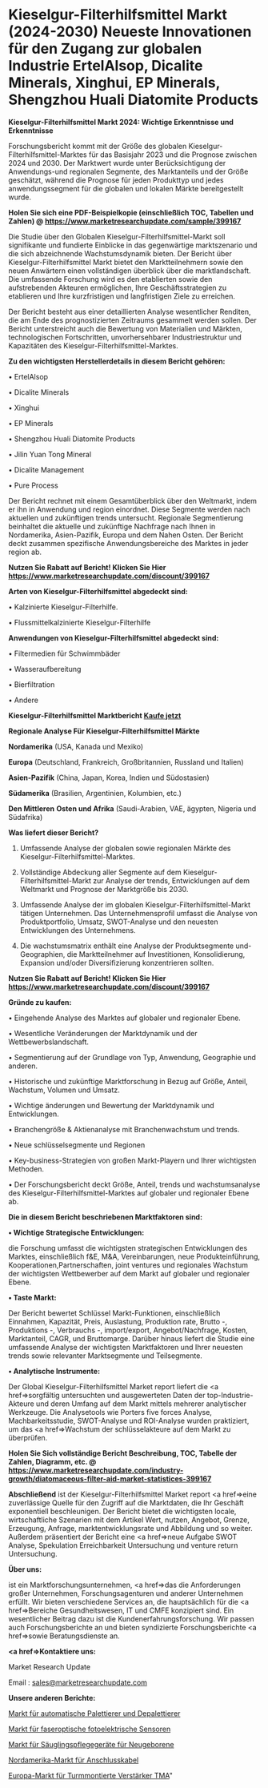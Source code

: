# Kieselgur-Filterhilfsmittel Markt (2024-2030) Neueste Innovationen für den Zugang zur globalen Industrie ErtelAlsop, Dicalite Minerals, Xinghui, EP Minerals, Shengzhou Huali Diatomite Products

<strong>Kieselgur-Filterhilfsmittel Markt 2024: Wichtige Erkenntnisse und Erkenntnisse</strong>

Forschungsbericht kommt mit der Größe des globalen Kieselgur-Filterhilfsmittel-Marktes für das Basisjahr 2023 und die Prognose zwischen 2024 und 2030. Der Marktwert wurde unter Berücksichtigung der Anwendungs-und regionalen Segmente, des Marktanteils und der Größe geschätzt, während die Prognose für jeden Produkttyp und jedes anwendungssegment für die globalen und lokalen Märkte bereitgestellt wurde.

<strong>Holen Sie sich eine PDF-Beispielkopie (einschließlich TOC, Tabellen und Zahlen) @
</strong><strong><a href=https://www.marketresearchupdate.com/sample/399167><strong>https://www.marketresearchupdate.com/sample/399167</u></font></a></strong></strong>

Die Studie über den Globalen Kieselgur-Filterhilfsmittel-Markt soll signifikante und fundierte Einblicke in das gegenwärtige marktszenario und die sich abzeichnende Wachstumsdynamik bieten. Der Bericht über Kieselgur-Filterhilfsmittel Markt bietet den Marktteilnehmern sowie den neuen Anwärtern einen vollständigen überblick über die marktlandschaft. Die umfassende Forschung wird es den etablierten sowie den aufstrebenden Akteuren ermöglichen, Ihre Geschäftsstrategien zu etablieren und Ihre kurzfristigen und langfristigen Ziele zu erreichen.

Der Bericht besteht aus einer detaillierten Analyse wesentlicher Renditen, die am Ende des prognostizierten Zeitraums gesammelt werden sollen. Der Bericht unterstreicht auch die Bewertung von Materialien und Märkten, technologischen Fortschritten, unvorhersehbarer Industriestruktur und Kapazitäten des Kieselgur-Filterhilfsmittel-Marktes.

<strong>Zu den wichtigsten Herstellerdetails in diesem Bericht gehören:</strong>

• ErtelAlsop

• Dicalite Minerals

• Xinghui

• EP Minerals

• Shengzhou Huali Diatomite Products

• Jilin Yuan Tong Mineral

• Dicalite Management

• Pure Process

Der Bericht rechnet mit einem Gesamtüberblick über den Weltmarkt, indem er ihn in Anwendung und region einordnet. Diese Segmente werden nach aktuellen und zukünftigen trends untersucht. Regionale Segmentierung beinhaltet die aktuelle und zukünftige Nachfrage nach Ihnen in Nordamerika, Asien-Pazifik, Europa und dem Nahen Osten. Der Bericht deckt zusammen spezifische Anwendungsbereiche des Marktes in jeder region ab.

<strong>Nutzen Sie Rabatt auf Bericht! Klicken Sie Hier
</strong><strong><a href=https://www.marketresearchupdate.com/discount/399167>https://www.marketresearchupdate.com/discount/399167</b></u></font></strong></a>

<strong>Arten von Kieselgur-Filterhilfsmittel abgedeckt sind:</strong>

• Kalzinierte Kieselgur-Filterhilfe.

• Flussmittelkalzinierte Kieselgur-Filterhilfe

<strong>Anwendungen von Kieselgur-Filterhilfsmittel abgedeckt sind:</strong>

• Filtermedien für Schwimmbäder

• Wasseraufbereitung

• Bierfiltration

• Andere

<strong>Kieselgur-Filterhilfsmittel Marktbericht <a href=https://www.marketresearchupdate.com/buynow/399167>Kaufe jetzt</a></strong>

<strong>Regionale Analyse Für Kieselgur-Filterhilfsmittel Märkte</strong>

<strong>Nordamerika</strong> (USA, Kanada und Mexiko)

<strong>Europa</strong> (Deutschland, Frankreich, Großbritannien, Russland und Italien)

<strong>Asien-Pazifik</strong> (China, Japan, Korea, Indien und Südostasien)

<strong>Südamerika</strong> (Brasilien, Argentinien, Kolumbien, etc.)

<strong>Den Mittleren</strong> <strong>Osten und Afrika</strong> (Saudi-Arabien, VAE, ägypten, Nigeria und Südafrika)

<strong>Was liefert dieser Bericht?</strong>

1. Umfassende Analyse der globalen sowie regionalen Märkte des Kieselgur-Filterhilfsmittel-Marktes.

2. Vollständige Abdeckung aller Segmente auf dem Kieselgur-Filterhilfsmittel-Markt zur Analyse der trends, Entwicklungen auf dem Weltmarkt und Prognose der Marktgröße bis 2030.

3. Umfassende Analyse der im globalen Kieselgur-Filterhilfsmittel-Markt tätigen Unternehmen. Das Unternehmensprofil umfasst die Analyse von Produktportfolio, Umsatz, SWOT-Analyse und den neuesten Entwicklungen des Unternehmens.

4. Die wachstumsmatrix enthält eine Analyse der Produktsegmente und-Geographien, die Marktteilnehmer auf Investitionen, Konsolidierung, Expansion und/oder Diversifizierung konzentrieren sollten.

<strong>Nutzen Sie Rabatt auf Bericht! Klicken Sie Hier
</strong><strong><a href=https://www.marketresearchupdate.com/discount/399167>https://www.marketresearchupdate.com/discount/399167</b></u></font></strong></a>

<strong>Gründe zu kaufen:</strong>

• Eingehende Analyse des Marktes auf globaler und regionaler Ebene.

• Wesentliche Veränderungen der Marktdynamik und der Wettbewerbslandschaft.

• Segmentierung auf der Grundlage von Typ, Anwendung, Geographie und anderen.

• Historische und zukünftige Marktforschung in Bezug auf Größe, Anteil, Wachstum, Volumen und Umsatz.

• Wichtige änderungen und Bewertung der Marktdynamik und Entwicklungen.

• Branchengröße &amp; Aktienanalyse mit Branchenwachstum und trends.

• Neue schlüsselsegmente und Regionen

• Key-business-Strategien von großen Markt-Playern und Ihrer wichtigsten Methoden.

• Der Forschungsbericht deckt Größe, Anteil, trends und wachstumsanalyse des Kieselgur-Filterhilfsmittel-Marktes auf globaler und regionaler Ebene ab.

<strong>Die in diesem Bericht beschriebenen Marktfaktoren sind:</strong>

<strong>• Wichtige Strategische Entwicklungen:</strong>

die Forschung umfasst die wichtigsten strategischen Entwicklungen des Marktes, einschließlich f&amp;E, M&amp;A, Vereinbarungen, neue Produkteinführung, Kooperationen,Partnerschaften, joint ventures und regionales Wachstum der wichtigsten Wettbewerber auf dem Markt auf globaler und regionaler Ebene.

<strong>• Taste Markt:</strong>

Der Bericht bewertet Schlüssel Markt-Funktionen, einschließlich Einnahmen, Kapazität, Preis, Auslastung, Produktion rate, Brutto -, Produktions -, Verbrauchs -, import/export, Angebot/Nachfrage, Kosten, Marktanteil, CAGR, und Bruttomarge. Darüber hinaus liefert die Studie eine umfassende Analyse der wichtigsten Marktfaktoren und Ihrer neuesten trends sowie relevanter Marktsegmente und Teilsegmente.

<strong>• Analytische Instrumente:</strong>

Der Global Kieselgur-Filterhilfsmittel Market report liefert die <a href=>sorgf</a>ältig untersuchten und ausgewerteten Daten der top-Industrie-Akteure und deren Umfang auf dem Markt mittels mehrerer analytischer Werkzeuge. Die Analysetools wie Porters five forces Analyse, Machbarkeitsstudie, SWOT-Analyse und ROI-Analyse wurden praktiziert, um das <a href=>Wachstum</a> der schlüsselakteure auf dem Markt zu überprüfen.

<strong>Holen Sie Sich vollständige Bericht Beschreibung, TOC, Tabelle der Zahlen, Diagramm, etc. @ </strong><strong><a href=https://www.marketresearchupdate.com/industry-growth/diatomaceous-filter-aid-market-statistices-399167>https://www.marketresearchupdate.com/industry-growth/diatomaceous-filter-aid-market-statistices-399167</a></font></strong>

<strong>Abschließend</strong> ist der Kieselgur-Filterhilfsmittel Market report <a href=>eine</a> zuverlässige Quelle für den Zugriff auf die Marktdaten, die Ihr Geschäft exponentiell beschleunigen. Der Bericht bietet die wichtigsten locale, wirtschaftliche Szenarien mit dem Artikel Wert, nutzen, Angebot, Grenze, Erzeugung, Anfrage, marktentwicklungsrate und Abbildung und so weiter. Außerdem präsentiert der Bericht eine <a href=>neue</a> Aufgabe SWOT Analyse, Spekulation Erreichbarkeit Untersuchung und venture return Untersuchung.

<strong>Über uns:</strong>

 ist ein Marktforschungsunternehmen, <a href=>das</a> die Anforderungen großer Unternehmen, Forschungsagenturen und anderer Unternehmen erfüllt. Wir bieten verschiedene Services an, die hauptsächlich für die <a href=>Bereiche</a> Gesundheitswesen, IT und CMFE konzipiert sind. Ein wesentlicher Beitrag dazu ist die Kundenerfahrungsforschung. Wir passen auch Forschungsberichte an und bieten syndizierte Forschungsberichte <a href=>sowie</a> Beratungsdienste an.

<strong><a href=>Kontaktiere uns:</a></strong>

Market Research Update

Email : sales@marketresearchupdate.com

<strong>Unsere anderen Berichte:</strong>

<a href=https://www.linkedin.com/pulse/automatic-palletizer-depalletizer-market-witness>Markt für automatische Palettierer und Depalettierer</a>

<a href=https://www.linkedin.com/pulse/fiber-optic-photoelectric-sensors-market-size>Markt für faseroptische fotoelektrische Sensoren</a>

<a href=https://www.linkedin.com/pulse/neonatal-infant-care-equipment-market-2023-analysis-growth>Markt für Säuglingspflegegeräte für Neugeborene</a>

<a href=https://www.linkedin.com/pulse/north-america-hookup-wire-market-2023-2030-new>Nordamerika-Markt für Anschlusskabel</a>

<a href=https://www.linkedin.com/pulse/europe-tower-mounted-amplifier-tma-market-size-growth>Europa-Markt für Turmmontierte Verstärker TMA</a>"
